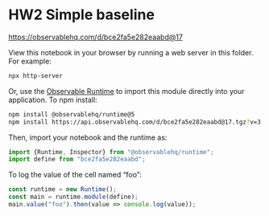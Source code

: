 # HW2 Simple baseline

https://observablehq.com/d/bce2fa5e282eaabd@17

View this notebook in your browser by running a web server in this folder. For
example:

~~~sh
npx http-server
~~~

Or, use the [Observable Runtime](https://github.com/observablehq/runtime) to
import this module directly into your application. To npm install:

~~~sh
npm install @observablehq/runtime@5
npm install https://api.observablehq.com/d/bce2fa5e282eaabd@17.tgz?v=3
~~~

Then, import your notebook and the runtime as:

~~~js
import {Runtime, Inspector} from "@observablehq/runtime";
import define from "bce2fa5e282eaabd";
~~~

To log the value of the cell named “foo”:

~~~js
const runtime = new Runtime();
const main = runtime.module(define);
main.value("foo").then(value => console.log(value));
~~~
